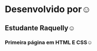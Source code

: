 # Desenvolvido por:relaxed:
## Estudante Raquelly:relaxed:
### Primeira página em HTML E CSS:relaxed:
#### 
